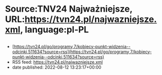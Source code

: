 # Source:TNV24 Najważniejsze, URL:https://tvn24.pl/najwazniejsze.xml, language:pl-PL

## 
 - [https://tvn24.pl/go/programy,7/kobiecy-punkt-widzenia--odcinki,511634?source=rss](https://tvn24.pl/go/programy,7/kobiecy-punkt-widzenia--odcinki,511634?source=rss)
 - RSS feed: https://tvn24.pl/najwazniejsze.xml
 - date published: 2022-08-12 13:23:17+00:00

<img alt="" src="https://tvn24.pl/najnowsze/cdn-zdjecie-ufgybw-kobiecy-punkt-widzenia-praca-seksualna-w-polsce-169-6066909/alternates/LANDSCAPE_1280" />

